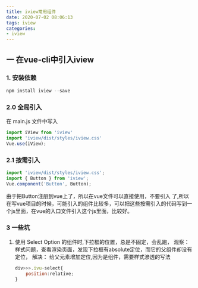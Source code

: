 ```yaml
---
title: iview常用组件
date: 2020-07-02 08:06:13
tags: iview
categories:
- iview
---
```

## 一 在vue-cli中引入iview
### 1. 安装依赖
```js
npm install iview --save
```
### 2.0 全局引入

在 main.js 文件中写入
```js
import iView from 'iview'
import 'iview/dist/styles/iview.css'
Vue.use(iView);
```
### 2.1 按需引入
```js
import 'iview/dist/styles/iview.css';
import { Button } from 'iview';
Vue.component('Button', Button);
```
由于把Button注册到vue上了，所以在vue文件可以直接使用，不要引入 了,所以在写vue项目的时候，可能引入的组件比较多，可以把这些按需引入的代码写到一个js里面，在vue的入口文件引入这个js里面，比较好。

### 3 一些坑
1. 使用 Select Option 的组件时,下拉框的位置，总是不固定，会乱跑，
观察：样式问题，查看渲染页面，发现下拉框有absolute定位，而它的父组件却没有定位，
解决： 给父元素增加定位,因为是组件，需要样式渗透的写法
    ```js
    div>>>.ivu-select{
        position:relative;
    }
    ```
